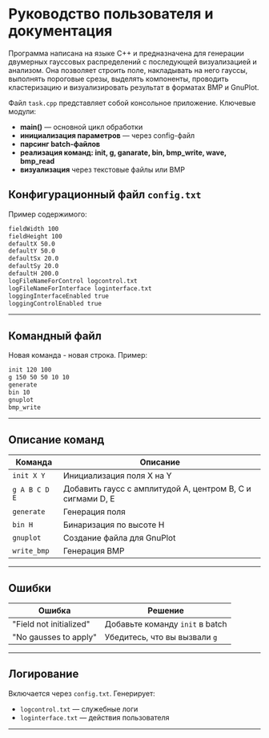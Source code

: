 # Руководство пользователя и документация

Программа написана на языке C++ и предназначена для генерации двумерных гауссовых распределений с последующей визуализацией и анализом. Она позволяет строить поле, накладывать на него гауссы, выполнять пороговые срезы, выделять компоненты, проводить кластеризацию и визуализировать результат в форматах BMP и GnuPlot.

Файл `task.cpp` представляет собой консольное приложение. Ключевые модули:

- **main()** — основной цикл обработки
- **инициализация параметров** — через config-файл
- **парсинг batch-файлов**
- **реализация команд: init, g, ganarate, bin, bmp_write, wave, bmp_read**
- **визуализация** через текстовые файлы или BMP

## Конфигурационный файл `config.txt`

Пример содержимого:

```txt
fieldWidth 100
fieldHeight 100
defaultX 50.0
defaultY 50.0
defaultSx 20.0
defaultSy 20.0
defaultH 200.0
logFileNameForControl logcontrol.txt
logFileNameForInterface loginterface.txt
loggingInterfaceEnabled true
loggingControlEnabled true
```

---

## Командный файл

Новая команда - новая строка. Пример:
```txt
init 120 100
g 150 50 50 10 10
generate
bin 10
gnuplot
bmp_write 
```

---

## Описание команд

| Команда            | Описание |
|--------------------|----------|
| `init X Y`          | Инициализация поля X на Y |
| `g A B C D E`      | Добавить гаусс с амплитудой A, центром B, C и сигмами D, E |
| `generate`              | Генерация поля |
| `bin H`            | Бинаризация по высоте H |
| `gnuplot`              | Создание файла для GnuPlot |
| `write_bmp`    | Генерация BMP |

---


## Ошибки

| Ошибка                       | Решение                           |
|-----------------------------|-----------------------------------|
| "Field not initialized"     | Добавьте команду `init` в batch    |
| "No gausses to apply"       | Убедитесь, что вы вызвали `g`     |

---

## Логирование

Включается через `config.txt`. Генерирует:

- `logcontrol.txt` — служебные логи
- `loginterface.txt` — действия пользователя

---
